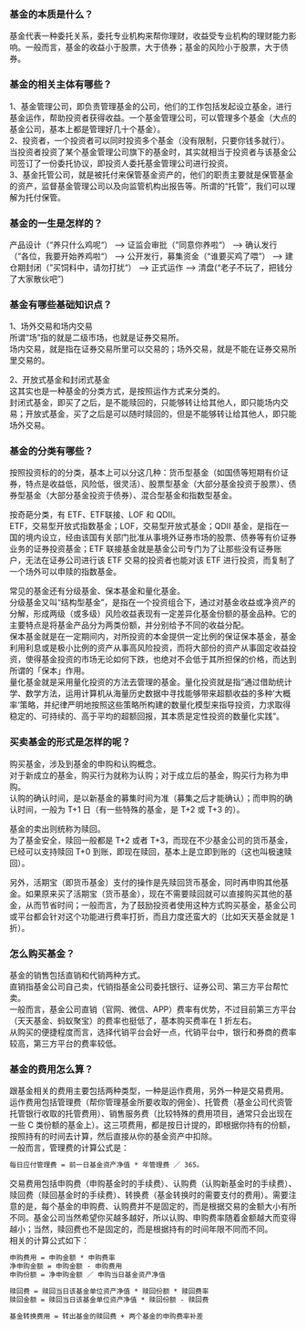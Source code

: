 
### 基金的本质是什么？
基金代表一种委托关系，委托专业机构来帮你理财，收益受专业机构的理财能力影响。一般而言，基金的收益小于股票，大于债券；基金的风险小于股票，大于债券。  

### 基金的相关主体有哪些？
1、基金管理公司，即负责管理基金的公司，他们的工作包括发起设立基金，进行基金运作，帮助投资者获得收益。一个基金管理公司，可以管理多个基金（大点的基金公司，基本上都是管理好几十个基金）。  
2、投资者，一个投资者可以同时投资多个基金（没有限制，只要你钱多就行）。当投资者投资了某个基金管理公司旗下的基金时，其实就相当于投资者与该基金公司签订了一份委托协议，即投资人委托基金管理公司进行投资。  
3、基金托管公司，就是被托付来保管基金资产的，他们的职责主要就是保管基金的资产，监督基金管理公司以及向监管机构出报告等。所谓的“托管”，我们可以理解为托付保管。  

### 基金的一生是怎样的？
产品设计（“养只什么鸡呢“） —> 证监会审批（“同意你养啦“） —> 确认发行（”各位，我要开始养鸡啦“） —> 公开发行，募集资金（“谁要买鸡了喂”） —> 建仓期封闭（”买饲料中，请勿打扰“） —> 正式运作 —> 清盘(“老子不玩了，把钱分了大家散伙吧”)  

### 基金有哪些基础知识点？
1、场外交易和场内交易  
所谓“场”指的就是二级市场，也就是证券交易所。  
场内交易，就是指在证券交易所里可以交易的；场外交易，就是不能在证券交易所里交易的。  

2、开放式基金和封闭式基金  
这其实也是一种基金的分类方式，是按照运作方式来分类的。  
封闭式基金，即买了之后，是不能赎回的，只能够转让给其他人，即只能场内交易；开放式基金，买了之后是可以随时赎回的，但是不能够转让给其他人，即只能场外交易。  

### 基金的分类有哪些？
按照投资标的的分类，基本上可以分这几种：货币型基金（如国债等短期有价证券，特点是收益低，风险低，很灵活）、股票型基金（大部分基金投资于股票）、债券型基金（大部分基金投资于债券）、混合型基金和指数型基金。  

按奇葩分类，有 ETF、ETF联接、LOF 和 QDII。  
ETF，交易型开放式指数基金；LOF，交易型开放式基金；QDII 基金，是指在一国的境内设立，经由该国有关部门批准从事境外证券市场的股票、债券等有价证券业务的证券投资基金；ETF 联接基金就是基金公司专门为了让那些没有证券账户，无法在证券公司进行该 ETF 交易的投资者也能对该 ETF 进行投资，而复制了一个场外可以申赎的指数基金。  

常见的基金还有分级基金、保本基金和量化基金。  
分级基金又叫“结构型基金”，是指在一个投资组合下，通过对基金收益或净资产的分解，形成两级（或多级）风险收益表现有一定差异化基金份额的基金品种。它的主要特点是将基金产品分为两类份额，并分别给予不同的收益分配。  
保本基金就是在一定期间内，对所投资的本金提供一定比例的保证保本基金，基金利用利息或是极小比例的资产从事高风险投资，而将大部份的资产从事固定收益投资，使得基金投资的市场无论如何下跌，也绝对不会低于其所担保的价格，而达到所谓的「保本」作用。  
量化基金就是采用量化投资的方法去管理的基金。量化投资就是指“通过借助统计学、数学方法，运用计算机从海量历史数据中寻找能够带来超额收益的多种’大概率‘策略，并纪律严明地按照这些策略所构建的数量化模型来指导投资，力求取得稳定的、可持续的、高于平均的超额回报，其本质是定性投资的数量化实践”。  

### 买卖基金的形式是怎样的呢？
购买基金，涉及到基金的申购和认购概念。  
对于新成立的基金，购买行为就称为认购；对于成立后的基金，购买行为称为申购。  
认购的确认时间，是以新基金的募集时间为准（募集之后才能确认）；而申购的确认时间，一般为 T+1 日（有一些特殊的基金，是 T+2 或 T+3 的）。  

基金的卖出则统称为赎回。  
为了基金安全，赎回一般都是 T+2 或者 T+3，而现在不少基金公司的货币基金，已经可以支持赎回 T+0 到账，即现在赎回，基本上是立即到账的（这也叫极速赎回）。  

另外，活期宝（即货币基金）支付的操作是先赎回货币基金，同时再申购其他基金。如果原来买了活期宝（货币基金），现在不需要赎回就可以直接购买其他的基金，从而节省时间；一般而言，为了鼓励投资者使用这种方式购买基金，基金公司或平台都会针对这个功能进行费率打折，而且力度还蛮大的（比如天天基金就是 1 折）。  

### 怎么购买基金？
基金的销售包括直销和代销两种方式。  
直销指基金公司自己卖，代销指基金公司委托银行、证券公司、第三方平台帮忙卖。  
一般而言，基金公司直销（官网、微信、APP）费率有优势，不过目前第三方平台（天天基金、蚂蚁聚宝）的费率也挺低了，基本购买费率在 1 折左右。  
从购买的便捷程度而言，选择代销平台会好一点，代销平台中，银行和券商的费率较高，第三方平台的费率较低。  

### 基金的费用怎么算？
跟基金相关的费用主要包括两种类型，一种是运作费用，另外一种是交易费用。  
运作费用包括管理费（帮你管理基金所要收取的佣金）、托管费（基金公司代资管托管银行收取的托管费用）、销售服务费（比较特殊的费用项目，通常只会出现在一些 C 类份额的基金上）。这三项费用，都是按日计提的，即根据你持有的份额，按照持有的时间去计算，然后直接从你的基金资产中扣除。  
一般而言，管理费的计算公式是：
```html
每日应付管理费 = 前一日基金资产净值 * 年管理费 ／ 365。
```

交易费用包括申购费（申购基金时的手续费）、认购费（认购新基金时的手续费）、赎回费（赎回基金时的手续费）、转换费（基金转换时的需要支付的费用）。需要注意的是，每个基金的申购费、认购费并不是固定的，而是根据交易的金额大小有所不同。基金公司当然希望你买越多越好，所以认购、申购费率随着金额越大而变得越小；当然，赎回费也不是固定的，而是根据持有的时间年限不同而不同。  
相关的计算公式如下：  
```html
申购费用 = 申购金额 * 申购费率  
净申购金额 = 申购金额 - 申购费用  
申购份额 = 净申购金额 ／ 申购当日基金资产净值  

赎回费 = 赎回当日该基金单位资产净值 * 赎回份额 * 赎回费率  
赎回金额 = 赎回当日该基金单位资产净值 * 赎回份额 - 赎回费  

基金转换费用 = 转出基金的赎回费 + 两个基金的申购费率补差  
```
